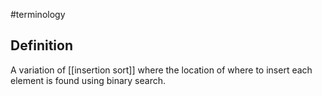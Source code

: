 #terminology

## Definition
A variation of [[insertion sort]] where the location of where to insert each element is found using binary search.
